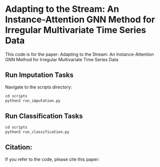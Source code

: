 # Adapting to the Stream: An Instance-Attention GNN Method for Irregular Multivariate Time Series Data
This code is for the paper: Adapting to the Stream: An Instance-Attention GNN Method for Irregular Multivariate Time Series Data

## Run Imputation Tasks

Navigate to the scripts directory:
```python
cd scripts
python3 run_imputation.py
```

## Run Classification Tasks
```python
cd scripts
python3 run_classification.py
```

## Citation:
If you refer to the code, please cite this paper:
```

```
